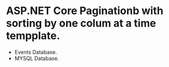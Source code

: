 # ASP.NET Core Paginationb with sorting by one colum at a time tempplate.

- Events Database.
- MYSQL Database.
